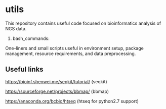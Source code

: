 # utils
This repository contains useful code focused on bioinformatics analysis of NGS data. 

1. bash_commands:

  One-liners and small scripts useful in environment setup, package management, resource requirements, and data preprocessing.

## Useful links
https://bioinf.shenwei.me/seqkit/tutorial/ (seqkit)

https://sourceforge.net/projects/bbmap/ (bbmap)

https://anaconda.org/bcbio/htseq (htseq for python2.7 support)
